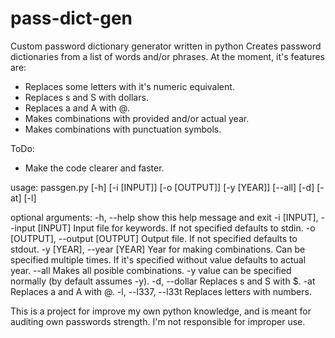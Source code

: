# pass-dict-gen
Custom password dictionary generator written in python
Creates password dictionaries from a list of words and/or phrases.
At the moment, it's features are:
- Replaces some letters with it's numeric equivalent.
- Replaces s and S with dollars.
- Replaces a and A with @.
- Makes combinations with provided and/or actual year.
- Makes combinations with punctuation symbols.

ToDo:
- Make the code clearer and faster.

usage: passgen.py [-h] [-i [INPUT]] [-o [OUTPUT]] [-y [YEAR]] [--all] [-d] [-at] [-l]

optional arguments:
	-h, --help                      show this help message and exit
	-i [INPUT], --input [INPUT]     Input file for keywords. If not specified defaults to stdin.
	-o [OUTPUT], --output [OUTPUT]  Output file. If not specified defaults to stdout.
	-y [YEAR], --year [YEAR]        Year for making combinations. Can be specified multiple times.
                                  If it's specified without value defaults to actual year.
	--all                 					Makes all posible combinations. -y value can be specified normally
																	(by default assumes -y).
	-d, --dollar          					Replaces s and S with $.
	-at                   Replaces a and A with @.
	-l, --l337, --l33t    Replaces letters with numbers.

This is a project for improve my own python knowledge, and is meant for auditing own passwords strength. I'm not responsible for improper use.
